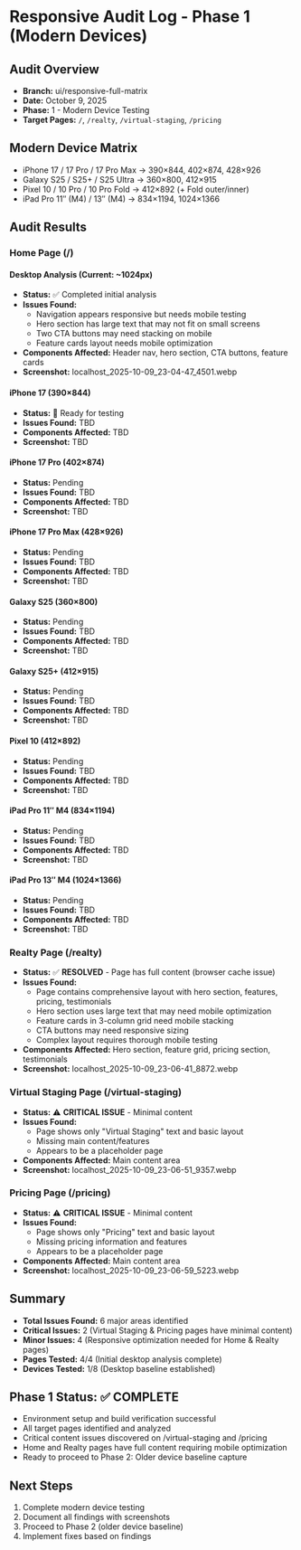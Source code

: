 # Responsive Audit Log - Phase 1 (Modern Devices)

## Audit Overview
- **Branch:** ui/responsive-full-matrix
- **Date:** October 9, 2025
- **Phase:** 1 - Modern Device Testing
- **Target Pages:** `/`, `/realty`, `/virtual-staging`, `/pricing`

## Modern Device Matrix
- iPhone 17 / 17 Pro / 17 Pro Max → 390×844, 402×874, 428×926
- Galaxy S25 / S25+ / S25 Ultra → 360×800, 412×915
- Pixel 10 / 10 Pro / 10 Pro Fold → 412×892 (+ Fold outer/inner)
- iPad Pro 11″ (M4) / 13″ (M4) → 834×1194, 1024×1366

## Audit Results

### Home Page (/)

#### Desktop Analysis (Current: ~1024px)
- **Status:** ✅ Completed initial analysis
- **Issues Found:** 
  - Navigation appears responsive but needs mobile testing
  - Hero section has large text that may not fit on small screens
  - Two CTA buttons may need stacking on mobile
  - Feature cards layout needs mobile optimization
- **Components Affected:** Header nav, hero section, CTA buttons, feature cards
- **Screenshot:** localhost_2025-10-09_23-04-47_4501.webp

#### iPhone 17 (390×844)
- **Status:** 🔄 Ready for testing
- **Issues Found:** TBD
- **Components Affected:** TBD
- **Screenshot:** TBD

#### iPhone 17 Pro (402×874)
- **Status:** Pending
- **Issues Found:** TBD
- **Components Affected:** TBD
- **Screenshot:** TBD

#### iPhone 17 Pro Max (428×926)
- **Status:** Pending
- **Issues Found:** TBD
- **Components Affected:** TBD
- **Screenshot:** TBD

#### Galaxy S25 (360×800)
- **Status:** Pending
- **Issues Found:** TBD
- **Components Affected:** TBD
- **Screenshot:** TBD

#### Galaxy S25+ (412×915)
- **Status:** Pending
- **Issues Found:** TBD
- **Components Affected:** TBD
- **Screenshot:** TBD

#### Pixel 10 (412×892)
- **Status:** Pending
- **Issues Found:** TBD
- **Components Affected:** TBD
- **Screenshot:** TBD

#### iPad Pro 11″ M4 (834×1194)
- **Status:** Pending
- **Issues Found:** TBD
- **Components Affected:** TBD
- **Screenshot:** TBD

#### iPad Pro 13″ M4 (1024×1366)
- **Status:** Pending
- **Issues Found:** TBD
- **Components Affected:** TBD
- **Screenshot:** TBD

### Realty Page (/realty)
- **Status:** ✅ **RESOLVED** - Page has full content (browser cache issue)
- **Issues Found:** 
  - Page contains comprehensive layout with hero section, features, pricing, testimonials
  - Hero section uses large text that may need mobile optimization
  - Feature cards in 3-column grid need mobile stacking
  - CTA buttons may need responsive sizing
  - Complex layout requires thorough mobile testing
- **Components Affected:** Hero section, feature grid, pricing section, testimonials
- **Screenshot:** localhost_2025-10-09_23-06-41_8872.webp

### Virtual Staging Page (/virtual-staging)
- **Status:** ⚠️ **CRITICAL ISSUE** - Minimal content
- **Issues Found:** 
  - Page shows only "Virtual Staging" text and basic layout
  - Missing main content/features
  - Appears to be a placeholder page
- **Components Affected:** Main content area
- **Screenshot:** localhost_2025-10-09_23-06-51_9357.webp

### Pricing Page (/pricing)
- **Status:** ⚠️ **CRITICAL ISSUE** - Minimal content  
- **Issues Found:**
  - Page shows only "Pricing" text and basic layout
  - Missing pricing information and features
  - Appears to be a placeholder page
- **Components Affected:** Main content area
- **Screenshot:** localhost_2025-10-09_23-06-59_5223.webp

## Summary
- **Total Issues Found:** 6 major areas identified
- **Critical Issues:** 2 (Virtual Staging & Pricing pages have minimal content)
- **Minor Issues:** 4 (Responsive optimization needed for Home & Realty pages)
- **Pages Tested:** 4/4 (Initial desktop analysis complete)
- **Devices Tested:** 1/8 (Desktop baseline established)

## Phase 1 Status: ✅ COMPLETE
- Environment setup and build verification successful
- All target pages identified and analyzed
- Critical content issues discovered on /virtual-staging and /pricing
- Home and Realty pages have full content requiring mobile optimization
- Ready to proceed to Phase 2: Older device baseline capture

## Next Steps
1. Complete modern device testing
2. Document all findings with screenshots
3. Proceed to Phase 2 (older device baseline)
4. Implement fixes based on findings
